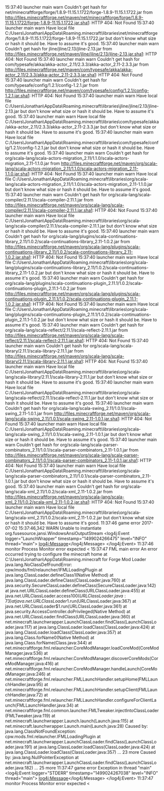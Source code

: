 15:37:40	launcher	main	warn	Couldn't get hash for net/minecraftforge/forge/1.8.9-11.15.1.1722/forge-1.8.9-11.15.1.1722.jar from http://files.minecraftforge.net/maven/net/minecraftforge/forge/1.8.9-11.15.1.1722/forge-1.8.9-11.15.1.1722.jar.sha1: HTTP 404: Not Found
15:37:40	launcher	main	warn	Have local file C:/Users\Jonathan\AppData\Roaming\.minecraft\libraries\net/minecraftforge/forge/1.8.9-11.15.1.1722/forge-1.8.9-11.15.1.1722.jar but don't know what size or hash it should be. Have to assume it's good.
15:37:40	launcher	main	warn	Couldn't get hash for jline/jline/2.13/jline-2.13.jar from http://files.minecraftforge.net/maven/jline/jline/2.13/jline-2.13.jar.sha1: HTTP 404: Not Found
15:37:40	launcher	main	warn	Couldn't get hash for com/typesafe/akka/akka-actor_2.11/2.3.3/akka-actor_2.11-2.3.3.jar from http://files.minecraftforge.net/maven/com/typesafe/akka/akka-actor_2.11/2.3.3/akka-actor_2.11-2.3.3.jar.sha1: HTTP 404: Not Found
15:37:40	launcher	main	warn	Couldn't get hash for com/typesafe/config/1.2.1/config-1.2.1.jar from http://files.minecraftforge.net/maven/com/typesafe/config/1.2.1/config-1.2.1.jar.sha1: HTTP 404: Not Found
15:37:40	launcher	main	warn	Have local file C:/Users\Jonathan\AppData\Roaming\.minecraft\libraries\jline/jline/2.13/jline-2.13.jar but don't know what size or hash it should be. Have to assume it's good.
15:37:40	launcher	main	warn	Have local file C:/Users\Jonathan\AppData\Roaming\.minecraft\libraries\com/typesafe/akka/akka-actor_2.11/2.3.3/akka-actor_2.11-2.3.3.jar but don't know what size or hash it should be. Have to assume it's good.
15:37:40	launcher	main	warn	Have local file C:/Users\Jonathan\AppData\Roaming\.minecraft\libraries\com/typesafe/config/1.2.1/config-1.2.1.jar but don't know what size or hash it should be. Have to assume it's good.
15:37:40	launcher	main	warn	Couldn't get hash for org/scala-lang/scala-actors-migration_2.11/1.1.0/scala-actors-migration_2.11-1.1.0.jar from http://files.minecraftforge.net/maven/org/scala-lang/scala-actors-migration_2.11/1.1.0/scala-actors-migration_2.11-1.1.0.jar.sha1: HTTP 404: Not Found
15:37:40	launcher	main	warn	Have local file C:/Users\Jonathan\AppData\Roaming\.minecraft\libraries\org/scala-lang/scala-actors-migration_2.11/1.1.0/scala-actors-migration_2.11-1.1.0.jar but don't know what size or hash it should be. Have to assume it's good.
15:37:40	launcher	main	warn	Couldn't get hash for org/scala-lang/scala-compiler/2.11.1/scala-compiler-2.11.1.jar from http://files.minecraftforge.net/maven/org/scala-lang/scala-compiler/2.11.1/scala-compiler-2.11.1.jar.sha1: HTTP 404: Not Found
15:37:40	launcher	main	warn	Have local file C:/Users\Jonathan\AppData\Roaming\.minecraft\libraries\org/scala-lang/scala-compiler/2.11.1/scala-compiler-2.11.1.jar but don't know what size or hash it should be. Have to assume it's good.
15:37:40	launcher	main	warn	Couldn't get hash for org/scala-lang/plugins/scala-continuations-library_2.11/1.0.2/scala-continuations-library_2.11-1.0.2.jar from http://files.minecraftforge.net/maven/org/scala-lang/plugins/scala-continuations-library_2.11/1.0.2/scala-continuations-library_2.11-1.0.2.jar.sha1: HTTP 404: Not Found
15:37:40	launcher	main	warn	Have local file C:/Users\Jonathan\AppData\Roaming\.minecraft\libraries\org/scala-lang/plugins/scala-continuations-library_2.11/1.0.2/scala-continuations-library_2.11-1.0.2.jar but don't know what size or hash it should be. Have to assume it's good.
15:37:40	launcher	main	warn	Couldn't get hash for org/scala-lang/plugins/scala-continuations-plugin_2.11.1/1.0.2/scala-continuations-plugin_2.11.1-1.0.2.jar from http://files.minecraftforge.net/maven/org/scala-lang/plugins/scala-continuations-plugin_2.11.1/1.0.2/scala-continuations-plugin_2.11.1-1.0.2.jar.sha1: HTTP 404: Not Found
15:37:40	launcher	main	warn	Have local file C:/Users\Jonathan\AppData\Roaming\.minecraft\libraries\org/scala-lang/plugins/scala-continuations-plugin_2.11.1/1.0.2/scala-continuations-plugin_2.11.1-1.0.2.jar but don't know what size or hash it should be. Have to assume it's good.
15:37:40	launcher	main	warn	Couldn't get hash for org/scala-lang/scala-reflect/2.11.1/scala-reflect-2.11.1.jar from http://files.minecraftforge.net/maven/org/scala-lang/scala-reflect/2.11.1/scala-reflect-2.11.1.jar.sha1: HTTP 404: Not Found
15:37:40	launcher	main	warn	Couldn't get hash for org/scala-lang/scala-library/2.11.1/scala-library-2.11.1.jar from http://files.minecraftforge.net/maven/org/scala-lang/scala-library/2.11.1/scala-library-2.11.1.jar.sha1: HTTP 404: Not Found
15:37:40	launcher	main	warn	Have local file C:/Users\Jonathan\AppData\Roaming\.minecraft\libraries\org/scala-lang/scala-library/2.11.1/scala-library-2.11.1.jar but don't know what size or hash it should be. Have to assume it's good.
15:37:40	launcher	main	warn	Have local file C:/Users\Jonathan\AppData\Roaming\.minecraft\libraries\org/scala-lang/scala-reflect/2.11.1/scala-reflect-2.11.1.jar but don't know what size or hash it should be. Have to assume it's good.
15:37:40	launcher	main	warn	Couldn't get hash for org/scala-lang/scala-swing_2.11/1.0.1/scala-swing_2.11-1.0.1.jar from http://files.minecraftforge.net/maven/org/scala-lang/scala-swing_2.11/1.0.1/scala-swing_2.11-1.0.1.jar.sha1: HTTP 404: Not Found
15:37:40	launcher	main	warn	Have local file C:/Users\Jonathan\AppData\Roaming\.minecraft\libraries\org/scala-lang/scala-swing_2.11/1.0.1/scala-swing_2.11-1.0.1.jar but don't know what size or hash it should be. Have to assume it's good.
15:37:40	launcher	main	warn	Couldn't get hash for org/scala-lang/scala-parser-combinators_2.11/1.0.1/scala-parser-combinators_2.11-1.0.1.jar from http://files.minecraftforge.net/maven/org/scala-lang/scala-parser-combinators_2.11/1.0.1/scala-parser-combinators_2.11-1.0.1.jar.sha1: HTTP 404: Not Found
15:37:40	launcher	main	warn	Have local file C:/Users\Jonathan\AppData\Roaming\.minecraft\libraries\org/scala-lang/scala-parser-combinators_2.11/1.0.1/scala-parser-combinators_2.11-1.0.1.jar but don't know what size or hash it should be. Have to assume it's good.
15:37:40	launcher	main	warn	Couldn't get hash for org/scala-lang/scala-xml_2.11/1.0.2/scala-xml_2.11-1.0.2.jar from http://files.minecraftforge.net/maven/org/scala-lang/scala-xml_2.11/1.0.2/scala-xml_2.11-1.0.2.jar.sha1: HTTP 404: Not Found
15:37:40	launcher	main	warn	Have local file C:/Users\Jonathan\AppData\Roaming\.minecraft\libraries\org/scala-lang/scala-xml_2.11/1.0.2/scala-xml_2.11-1.0.2.jar but don't know what size or hash it should be. Have to assume it's good.
11:37:46	game		error	2017-07-02 15:37:46,342 WARN Unable to instantiate org.fusesource.jansi.WindowsAnsiOutputStream
  <log4j:Event logger="LaunchWrapper" timestamp="1499024266475" level="INFO" thread="main">
    <log4j:Message><![CDATA[Loading tweak class name net.minecraftforge.fml.common.launcher.FMLTweaker]]></log4j:Message>
  </log4j:Event>
11:37:46	monitor	Process Monitor	error	expected <
15:37:47	FML	main	error	An error occurred trying to configure the minecraft home at C:\Users\Jonathan\AppData\Roaming\.minecraft for Forge Mod Loader
java.lang.NoClassDefFoundError: cpw/mods/fml/relauncher/IFMLLoadingPlugin
	at java.lang.ClassLoader.defineClass1(Native Method)
	at java.lang.ClassLoader.defineClass(ClassLoader.java:760)
	at java.security.SecureClassLoader.defineClass(SecureClassLoader.java:142)
	at java.net.URLClassLoader.defineClass(URLClassLoader.java:455)
	at java.net.URLClassLoader.access$100(URLClassLoader.java:73)
	at java.net.URLClassLoader$1.run(URLClassLoader.java:367)
	at java.net.URLClassLoader$1.run(URLClassLoader.java:361)
	at java.security.AccessController.doPrivileged(Native Method)
	at java.net.URLClassLoader.findClass(URLClassLoader.java:360)
	at net.minecraft.launchwrapper.LaunchClassLoader.findClass(LaunchClassLoader.java:117)
	at java.lang.ClassLoader.loadClass(ClassLoader.java:424)
	at java.lang.ClassLoader.loadClass(ClassLoader.java:357)
	at java.lang.Class.forName0(Native Method)
	at java.lang.Class.forName(Class.java:344)
	at net.minecraftforge.fml.relauncher.CoreModManager.loadCoreMod(CoreModManager.java:536)
	at net.minecraftforge.fml.relauncher.CoreModManager.discoverCoreMods(CoreModManager.java:416)
	at net.minecraftforge.fml.relauncher.CoreModManager.handleLaunch(CoreModManager.java:246)
	at net.minecraftforge.fml.relauncher.FMLLaunchHandler.setupHome(FMLLaunchHandler.java:95)
	at net.minecraftforge.fml.relauncher.FMLLaunchHandler.setupClient(FMLLaunchHandler.java:72)
	at net.minecraftforge.fml.relauncher.FMLLaunchHandler.configureForClientLaunch(FMLLaunchHandler.java:34)
	at net.minecraftforge.fml.common.launcher.FMLTweaker.injectIntoClassLoader(FMLTweaker.java:119)
	at net.minecraft.launchwrapper.Launch.launch(Launch.java:115)
	at net.minecraft.launchwrapper.Launch.main(Launch.java:28)
Caused by: java.lang.ClassNotFoundException: cpw.mods.fml.relauncher.IFMLLoadingPlugin
	at net.minecraft.launchwrapper.LaunchClassLoader.findClass(LaunchClassLoader.java:191)
	at java.lang.ClassLoader.loadClass(ClassLoader.java:424)
	at java.lang.ClassLoader.loadClass(ClassLoader.java:357)
	... 23 more
Caused by: java.lang.NullPointerException
	at net.minecraft.launchwrapper.LaunchClassLoader.findClass(LaunchClassLoader.java:182)
	... 25 more
11:37:47	game		error	Exception in thread "main"   <log4j:Event logger="STDERR" timestamp="1499024267038" level="INFO" thread="main">
    <log4j:Message><![CDATA[[java.lang.ThreadGroup:uncaughtException:1052]: java.lang.NoClassDefFoundError: cpw/mods/fml/relauncher/IFMLLoadingPlugin]]></log4j:Message>
  </log4j:Event>
11:37:47	monitor	Process Monitor	error	expected <
